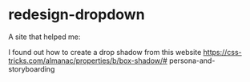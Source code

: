 # redesign-dropdown

A site that helped me:

I found out how to create a drop shadow from this website https://css-tricks.com/almanac/properties/b/box-shadow/# persona-and-storyboarding

